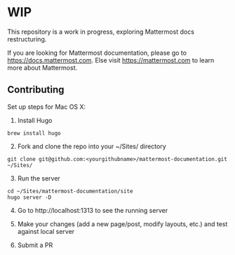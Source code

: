 # WIP

This repository is a work in progress, exploring Mattermost docs restructuring.

If you are looking for Mattermost documentation, please go to https://docs.mattermost.com. Else visit https://mattermost.com to learn more about Mattermost.

## Contributing

Set up steps for Mac OS X:

1. Install Hugo
```
brew install hugo
```

2. Fork and clone the repo into your ~/Sites/ directory
```
git clone git@github.com:<yourgithubname>/mattermost-documentation.git ~/Sites/
```

3. Run the server
```
cd ~/Sites/mattermost-documentation/site
hugo server -D
```

4. Go to http://localhost:1313 to see the running server

5. Make your changes (add a new page/post, modify layouts, etc.) and test against local server

6. Submit a PR
